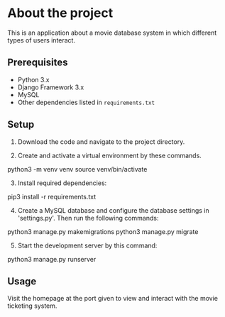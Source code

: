 # About the project
This is an application about a movie database system in which different types of users interact.

## Prerequisites

- Python 3.x
- Django Framework 3.x
- MySQL
- Other dependencies listed in `requirements.txt`


## Setup

1. Download the code and navigate to the project directory.

2. Create and activate a virtual environment by these commands.

python3 -m venv venv
source venv/bin/activate

3. Install required dependencies:

pip3 install -r requirements.txt

4. Create a MySQL database and configure the database settings in 'settings.py'. Then run the following commands:

python3 manage.py makemigrations
python3 manage.py migrate

5. Start the development server by this command:

python3 manage.py runserver

## Usage

Visit the homepage at the port given to view and interact with the movie ticketing system.